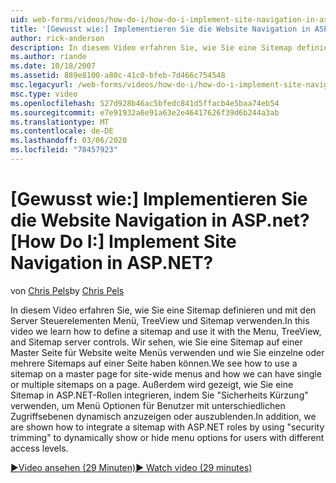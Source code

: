 ```yaml
---
uid: web-forms/videos/how-do-i/how-do-i-implement-site-navigation-in-aspnet
title: '[Gewusst wie:] Implementieren Sie die Website Navigation in ASP.net? | Microsoft-Dokumentation'
author: rick-anderson
description: In diesem Video erfahren Sie, wie Sie eine Sitemap definieren und mit den Server Steuerelementen Menü, TreeView und Sitemap verwenden. Wir sehen, wie eine Sitemap auf einer Master Seite verwendet wird...
ms.author: riande
ms.date: 10/18/2007
ms.assetid: 889e8100-a80c-41c0-bfeb-7d466c754548
msc.legacyurl: /web-forms/videos/how-do-i/how-do-i-implement-site-navigation-in-aspnet
msc.type: video
ms.openlocfilehash: 527d928b46ac5bfedc841d5ffacb4e5baa74eb54
ms.sourcegitcommit: e7e91932a6e91a63e2e46417626f39d6b244a3ab
ms.translationtype: MT
ms.contentlocale: de-DE
ms.lasthandoff: 03/06/2020
ms.locfileid: "78457923"
---
```

# <a name="how-do-i-implement-site-navigation-in-aspnet"></a><span data-ttu-id="bedda-105">[Gewusst wie:] Implementieren Sie die Website Navigation in ASP.net?</span><span class="sxs-lookup"><span data-stu-id="bedda-105">[How Do I:] Implement Site Navigation in ASP.NET?</span></span>

<span data-ttu-id="bedda-106">von [Chris Pels](https://twitter.com/chrispels)</span><span class="sxs-lookup"><span data-stu-id="bedda-106">by [Chris Pels](https://twitter.com/chrispels)</span></span>

<span data-ttu-id="bedda-107">In diesem Video erfahren Sie, wie Sie eine Sitemap definieren und mit den Server Steuerelementen Menü, TreeView und Sitemap verwenden.</span><span class="sxs-lookup"><span data-stu-id="bedda-107">In this video we learn how to define a sitemap and use it with the Menu, TreeView, and Sitemap server controls.</span></span> <span data-ttu-id="bedda-108">Wir sehen, wie Sie eine Sitemap auf einer Master Seite für Website weite Menüs verwenden und wie Sie einzelne oder mehrere Sitemaps auf einer Seite haben können.</span><span class="sxs-lookup"><span data-stu-id="bedda-108">We see how to use a sitemap on a master page for site-wide menus and how we can have single or multiple sitemaps on a page.</span></span> <span data-ttu-id="bedda-109">Außerdem wird gezeigt, wie Sie eine Sitemap in ASP.NET-Rollen integrieren, indem Sie "Sicherheits Kürzung" verwenden, um Menü Optionen für Benutzer mit unterschiedlichen Zugriffsebenen dynamisch anzuzeigen oder auszublenden.</span><span class="sxs-lookup"><span data-stu-id="bedda-109">In addition, we are shown how to integrate a sitemap with ASP.NET roles by using "security trimming" to dynamically show or hide menu options for users with different access levels.</span></span>

[<span data-ttu-id="bedda-110">&#9654;Video ansehen (29 Minuten)</span><span class="sxs-lookup"><span data-stu-id="bedda-110">&#9654; Watch video (29 minutes)</span></span>](https://channel9.msdn.com/Blogs/ASP-NET-Site-Videos/how-do-i-implement-site-navigation-in-aspnet)
